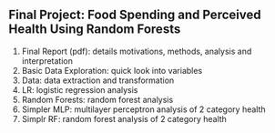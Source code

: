 ## Final Project: Food Spending and Perceived Health Using Random Forests
1. Final Report (pdf): details motivations, methods, analysis and interpretation
2. Basic Data Exploration: quick look into variables
3. Data: data extraction and transformation
4. LR: logistic regression analysis
5. Random Forests: random forest analysis
6. Simpler MLP: multilayer perceptron analysis of 2 category health
7. Simplr RF: random forest analysis of 2 category health
